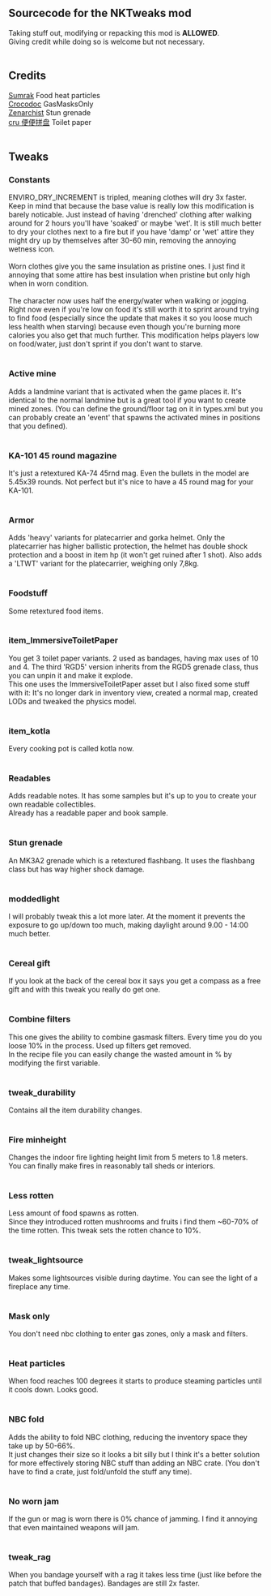 ## Sourcecode for the NKTweaks mod

Taking stuff out, modifying or repacking this mod is **ALLOWED**.</br>
Giving credit while doing so is welcome but not necessary.</br>
</br>
## Credits

[Sumrak](https://steamcommunity.com/sharedfiles/filedetails/?id=2289461232) Food heat particles</br>
[Crocodoc](https://steamcommunity.com/sharedfiles/filedetails/?id=2621103156) GasMasksOnly</br>
[Zenarchist](https://steamcommunity.com/sharedfiles/filedetails/?id=2809135233) Stun grenade</br>
[cru 便便拼盘](https://steamcommunity.com/sharedfiles/filedetails/?id=2189808704) Toilet paper</br>
</br>
## Tweaks

### Constants

ENVIRO_DRY_INCREMENT is tripled, meaning clothes will dry 3x faster. Keep in mind that because the base value is really low this modification is barely noticable. Just instead of having 'drenched' clothing after walking around for 2 hours you'll have 'soaked' or maybe 'wet'. It is still much better to dry your clothes next to a fire but if you have 'damp' or 'wet' attire they might dry up by themselves after 30-60 min, removing the annoying wetness icon.</br>
</br>
Worn clothes give you the same insulation as pristine ones. I just find it annoying that some attire has best insulation when pristine but only high when in worn condition.</br>
<br>
The character now uses half the energy/water when walking or jogging. Right now even if you're low on food it's still worth it to sprint around trying to find food (especially since the update that makes it so you loose much less health when starving) because even though you're burning more calories you also get that much further. This modification helps players low on food/water, just don't sprint if you don't want to starve.</br>
</br>

### Active mine

Adds a landmine variant that is activated when the game places it. It's identical to the normal landmine but is a great tool if you want to create mined zones. (You can define the ground/floor tag on it in types.xml but you can probably create an 'event' that spawns the activated mines in positions that you defined).</br>
</br>

### KA-101 45 round magazine

It's just a retextured KA-74 45rnd mag. Even the bullets in the model are 5.45x39 rounds. Not perfect but it's nice to have a 45 round mag for your KA-101.</br>
</br>

### Armor

Adds 'heavy' variants for platecarrier and gorka helmet. Only the platecarrier has higher ballistic protection, the helmet has double shock protection and a boost in item hp (it won't get ruined after 1 shot). Also adds a 'LTWT' variant for the platecarrier, weighing only 7,8kg.</br>
</br>

### Foodstuff

Some retextured food items.</br>
</br>

### item_ImmersiveToiletPaper

You get 3 toilet paper variants. 2 used as bandages, having max uses of 10 and 4. The third 'RGD5' version inherits from the RGD5 grenade class, thus you can unpin it and make it explode.</br>
This one uses the ImmersiveToiletPaper asset but I also fixed some stuff with it: It's no longer dark in inventory view, created a normal map, created LODs and tweaked the physics model.</br>
</br>

### item_kotla

Every cooking pot is called kotla now.</br>
</br>

### Readables

Adds readable notes. It has some samples but it's up to you to create your own readable collectibles.</br>
Already has a readable paper and book sample.</br>
</br>

### Stun grenade

An MK3A2 grenade which is a retextured flashbang. It uses the flashbang class but has way higher shock damage.</br>
</br>

### moddedlight

I will probably tweak this a lot more later. At the moment it prevents the exposure to go up/down too much, making daylight around 9.00 - 14:00 much better.</br>
</br>

### Cereal gift

If you look at the back of the cereal box it says you get a compass as a free gift and with this tweak you really do get one.</br>
</br>

### Combine filters

This one gives the ability to combine gasmask filters. Every time you do you loose 10% in the process. Used up filters get removed.</br>
In the recipe file you can easily change the wasted amount in % by modifying the first variable.</br>
</br>

### tweak_durability

Contains all the item durability changes.</br>
</br>

### Fire minheight

Changes the indoor fire lighting height limit from 5 meters to 1.8 meters.</br>
You can finally make fires in reasonably tall sheds or interiors.</br>
</br>

### Less rotten

Less amount of food spawns as rotten.</br>
Since they introduced rotten mushrooms and fruits i find them ~60-70% of the time rotten. This tweak sets the rotten chance to 10%.</br>
</br>

### tweak_lightsource

Makes some lightsources visible during daytime. You can see the light of a fireplace any time.</br>
</br>

### Mask only

You don't need nbc clothing to enter gas zones, only a mask and filters.</br>
</br>

### Heat particles

When food reaches 100 degrees it starts to produce steaming particles until it cools down. Looks good.</br>
</br>

### NBC fold

Adds the ability to fold NBC clothing, reducing the inventory space they take up by 50-66%.</br>
It just changes their size so it looks a bit silly but I think it's a better solution for more effectively storing NBC stuff than adding an NBC crate. (You don't have to find a crate, just fold/unfold the stuff any time).</br>
</br>

### No worn jam

If the gun or mag is worn there is 0% chance of jamming. I find it annoying that even maintained weapons will jam.</br>
</br>

### tweak_rag

When you bandage yourself with a rag it takes less time (just like before the patch that buffed bandages). Bandages are still 2x faster.</br>
</br>
